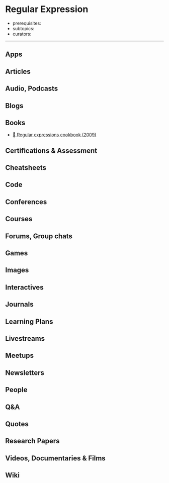 # Regular Expression

- prerequisites:
- subtopics:
- curators:

------

## Apps

## Articles

## Audio, Podcasts

## Blogs

## Books

- [📕 Regular expressions cookbook (2009)](http://www.goodreads.com/book/show/6125777-regular-expressions-cookbook)


## Certifications & Assessment

## Cheatsheets

## Code

## Conferences

## Courses

## Forums, Group chats

## Games

## Images

## Interactives

## Journals

## Learning Plans

## Livestreams

## Meetups

## Newsletters

## People

## Q&A

## Quotes

## Research Papers

## Videos, Documentaries & Films

## Wiki
